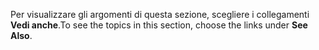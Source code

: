 <span data-ttu-id="d23d8-101">Per visualizzare gli argomenti di questa sezione, scegliere i collegamenti **Vedi anche**.</span><span class="sxs-lookup"><span data-stu-id="d23d8-101">To see the topics in this section, choose the links under **See Also**.</span></span>